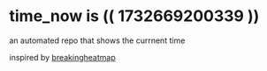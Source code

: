 # time_now is (( 1732669200339 ))

an automated repo that shows the currnent time

inspired by [breakingheatmap](https://github.com/breakingheatmap/breakingheatmap)